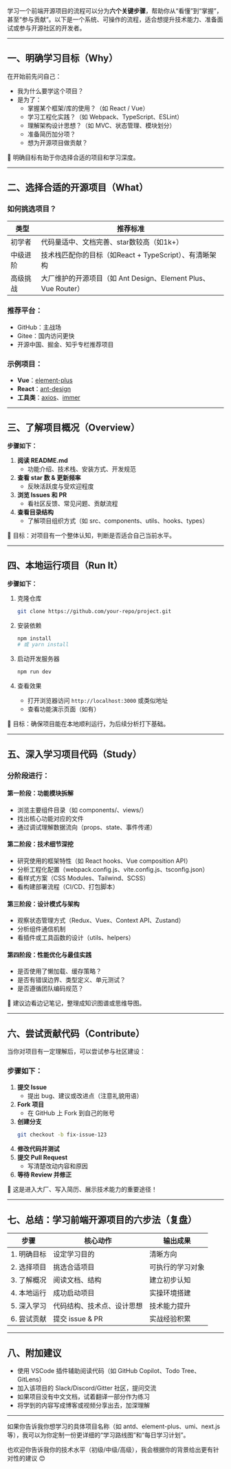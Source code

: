 学习一个前端开源项目的流程可以分为**六个关键步骤**，帮助你从“看懂”到“掌握”，甚至“参与贡献”。以下是一个系统、可操作的流程，适合想提升技术能力、准备面试或参与开源社区的开发者。

---

## 一、明确学习目标（Why）

在开始前先问自己：

- 我为什么要学这个项目？
- 是为了：
  - 掌握某个框架/库的使用？（如 React / Vue）
  - 学习工程化实践？（如 Webpack、TypeScript、ESLint）
  - 理解架构设计思想？（如 MVC、状态管理、模块划分）
  - 准备简历加分项？
  - 想为开源项目做贡献？

📌 明确目标有助于你选择合适的项目和学习深度。

---

## 二、选择合适的开源项目（What）

### 如何挑选项目？

| 类型   | 推荐标准                                            |
| ---- | ----------------------------------------------- |
| 初学者  | 代码量适中、文档完善、star数较高（如1k+）                        |
| 中级进阶 | 技术栈匹配你的目标（如React + TypeScript）、有清晰架构            |
| 高级挑战 | 大厂维护的开源项目（如 Ant Design、Element Plus、Vue Router） |

### 推荐平台：
- GitHub：主战场
- Gitee：国内访问更快
- 开源中国、掘金、知乎专栏推荐项目

### 示例项目：
- **Vue**：[element-plus](https://github.com/element-plus/element-plus)
- **React**：[ant-design](https://github.com/ant-design/ant-design)
- **工具类**：[axios](https://github.com/axios/axios)、[immer](https://github.com/immerjs/immer)

---

## 三、了解项目概况（Overview）

**步骤如下：**

1. **阅读 README.md**
   - 功能介绍、技术栈、安装方式、开发规范
2. **查看 star 数 & 更新频率**
   - 反映活跃度与受欢迎程度
3. **浏览 Issues 和 PR**
   - 看社区反馈、常见问题、贡献流程
4. **查看目录结构**
   - 了解项目组织方式（如 src、components、utils、hooks、types）

📌 目标：对项目有一个整体认知，判断是否适合自己当前水平。

---

## 四、本地运行项目（Run It）

**步骤如下：**

1. 克隆仓库  
   ```bash
   git clone https://github.com/your-repo/project.git
   ```

2. 安装依赖  
   ```bash
   npm install
   # 或 yarn install
   ```

3. 启动开发服务器  
   ```bash
   npm run dev
   ```

4. 查看效果  
   - 打开浏览器访问 `http://localhost:3000` 或类似地址
   - 查看功能演示页面（如有）

📌 目标：确保项目能在本地顺利运行，为后续分析打下基础。

---

## 五、深入学习项目代码（Study）

### 分阶段进行：

#### 第一阶段：**功能模块拆解**
- 浏览主要组件目录（如 components/、views/）
- 找出核心功能对应的文件
- 通过调试理解数据流向（props、state、事件传递）

#### 第二阶段：**技术细节深挖**
- 研究使用的框架特性（如 React hooks、Vue composition API）
- 分析工程化配置（webpack.config.js、vite.config.js、tsconfig.json）
- 看样式方案（CSS Modules、Tailwind、SCSS）
- 看构建部署流程（CI/CD、打包脚本）

#### 第三阶段：**设计模式与架构**
- 观察状态管理方式（Redux、Vuex、Context API、Zustand）
- 分析组件通信机制
- 看插件或工具函数的设计（utils、helpers）

#### 第四阶段：**性能优化与最佳实践**
- 是否使用了懒加载、缓存策略？
- 是否有错误边界、类型定义、单元测试？
- 是否遵循团队编码规范？

📌 建议边看边记笔记，整理成知识图谱或思维导图。

---

## 六、尝试贡献代码（Contribute）

当你对项目有一定理解后，可以尝试参与社区建设：

### 步骤如下：

1. **提交 Issue**
   - 提出 bug、建议或改进点（注意礼貌用语）
2. **Fork 项目**
   - 在 GitHub 上 Fork 到自己的账号
3. **创建分支**
   ```bash
   git checkout -b fix-issue-123
   ```
4. **修改代码并测试**
5. **提交 Pull Request**
   - 写清楚改动内容和原因
6. **等待 Review 并修正**

📌 这是进入大厂、写入简历、展示技术能力的重要途径！

---

## 七、总结：学习前端开源项目的六步法（复盘）

| 步骤 | 核心动作 | 输出成果 |
|------|-----------|------------|
| 1. 明确目标 | 设定学习目的 | 清晰方向 |
| 2. 选择项目 | 挑选合适项目 | 可执行的学习对象 |
| 3. 了解概况 | 阅读文档、结构 | 建立初步认知 |
| 4. 本地运行 | 成功启动项目 | 实操环境搭建 |
| 5. 深入学习 | 代码结构、技术点、设计思想 | 技术能力提升 |
| 6. 尝试贡献 | 提交 issue & PR | 实战经验积累 |

---

## 八、附加建议

- 使用 VSCode 插件辅助阅读代码（如 GitHub Copilot、Todo Tree、GitLens）
- 加入该项目的 Slack/Discord/Gitter 社区，提问交流
- 如果项目没有中文文档，试着翻译一部分作为练习
- 将学到的内容写成博客或视频分享出去，加深理解

---

如果你告诉我你想学习的具体项目名称（如 antd、element-plus、umi、next.js 等），我可以为你定制一份更详细的“学习路线图”和“每日学习计划”。

也欢迎你告诉我你的技术水平（初级/中级/高级），我会根据你的背景给出更有针对性的建议 😊